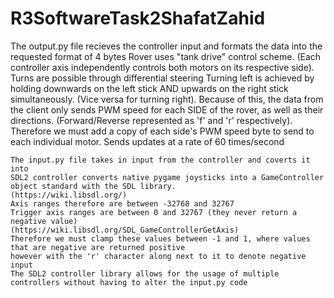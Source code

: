 # R3SoftwareTask2ShafatZahid
The output.py file recieves the controller input and formats the data into the requested format of 4 bytes
 Rover uses "tank drive" control scheme.
    (Each controller axis independently controls both motors on its respective side). Turns are possible through differential steering
    Turning left is achieved by holding downwards on the left stick AND upwards on the right stick simultaneously.
    (Vice versa for turning right).
    Because of this, the data from the client only sends PWM speed for each SIDE of the rover, as well as their
    directions. (Forward/Reverse represented as 'f' and 'r' respectively).
    Therefore we must add a copy of each side's PWM speed byte to send to each individual motor. Sends updates at a rate of 60 times/second
   
    The input.py file takes in input from the controller and coverts it into 
    SDL2 controller converts native pygame joysticks into a GameController object standard with the SDL library.
    (https://wiki.libsdl.org/)
    Axis ranges therefore are between -32768 and 32767
    Trigger axis ranges are between 0 and 32767 (they never return a negative value)
    (https://wiki.libsdl.org/SDL_GameControllerGetAxis)
    Therefore we must clamp these values between -1 and 1, where values that are negative are returned positive
    however with the 'r' character along next to it to denote negative input
    The SDL2 controller library allows for the usage of multiple controllers without having to alter the input.py code
    
